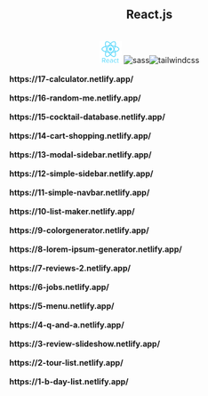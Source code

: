 <div align="center"><h2>React.js</h2><br><img src="https://raw.githubusercontent.com/devicons/devicon/master/icons/react/react-original-wordmark.svg" alt="react" width="40" height="40"/>
<img src="https://www.vectorlogo.zone/logos/sass-lang/sass-lang-icon.svg" alt="sass" width="40" height="40"/><img src="https://www.vectorlogo.zone/logos/tailwindcss/tailwindcss-icon.svg" alt="tailwindcss" width="40" height="40"/></div>

<br>
<b>https://17-calculator.netlify.app/<br><br>
https://16-random-me.netlify.app/<br><br>
https://15-cocktail-database.netlify.app/<br><br>
https://14-cart-shopping.netlify.app/<br><br>
https://13-modal-sidebar.netlify.app/<br><br>
https://12-simple-sidebar.netlify.app/<br><br>
https://11-simple-navbar.netlify.app/<br><br>
https://10-list-maker.netlify.app/<br><br>
https://9-colorgenerator.netlify.app/<br><br>
https://8-lorem-ipsum-generator.netlify.app/<br><br>
https://7-reviews-2.netlify.app/<br><br>
https://6-jobs.netlify.app/<br><br>
https://5-menu.netlify.app/<br><br>
https://4-q-and-a.netlify.app/<br><br>
https://3-review-slideshow.netlify.app/<br><br>
https://2-tour-list.netlify.app/<br><br>
https://1-b-day-list.netlify.app/</b>
